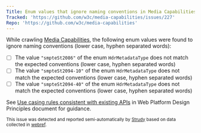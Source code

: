 ```yaml
---
Title: Enum values that ignore naming conventions in Media Capabilities
Tracked: 'https://github.com/w3c/media-capabilities/issues/227'
Repo: 'https://github.com/w3c/media-capabilities'
---
```


While crawling [Media Capabilities](https://w3c.github.io/media-capabilities/), the following enum values were found to ignore naming conventions (lower case, hyphen separated words):
* [ ] The value `"smpteSt2086"` of the enum `HdrMetadataType` does not match the expected conventions (lower case, hyphen separated words)
* [ ] The value `"smpteSt2094-10"` of the enum `HdrMetadataType` does not match the expected conventions (lower case, hyphen separated words)
* [ ] The value `"smpteSt2094-40"` of the enum `HdrMetadataType` does not match the expected conventions (lower case, hyphen separated words)

See [Use casing rules consistent with existing APIs](https://w3ctag.github.io/design-principles/#casing-rules) in Web Platform Design Principles document for guidance.

<sub>This issue was detected and reported semi-automatically by [Strudy](https://github.com/w3c/strudy/) based on data collected in [webref](https://github.com/w3c/webref/).</sub>
